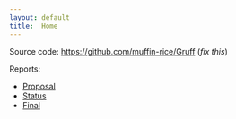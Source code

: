 ```yaml
---
layout: default
title:  Home
---
```


Source code: https://github.com/muffin-rice/Gruff (_fix this_)

Reports:

- [Proposal](proposal.html)
- [Status](status.html)
- [Final](final.html)


